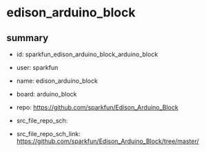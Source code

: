 # edison_arduino_block
 
## summary 
* id: sparkfun_edison_arduino_block_arduino_block
* user: sparkfun
* name: edison_arduino_block
* board: arduino_block
* repo: https://github.com/sparkfun/Edison_Arduino_Block



* src_file_repo_sch: 
* src_file_repo_sch_link: https://github.com/sparkfun/Edison_Arduino_Block/tree/master/




